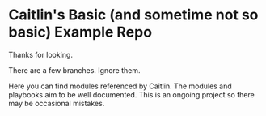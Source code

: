 Caitlin's Basic (and sometime not so basic) Example Repo
================

Thanks for looking.

There are a few branches. Ignore them.

Here you can find modules referenced by Caitlin. The modules and playbooks aim to be well documented. This is an ongoing project so there may be occasional mistakes.
